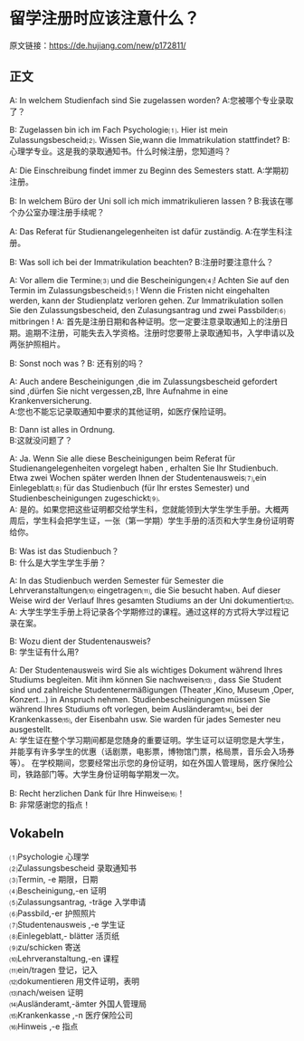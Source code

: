 # 留学注册时应该注意什么？
原文链接：https://de.hujiang.com/new/p172811/

## 正文

A: In welchem Studienfach sind Sie zugelassen worden?
A:您被哪个专业录取了？

B: Zugelassen bin ich im Fach Psychologie⑴. Hier ist mein Zulassungsbescheid⑵. Wissen Sie,wann die Immatrikulation stattfindet?
B:心理学专业。这是我的录取通知书。什么时候注册，您知道吗？

A: Die Einschreibung findet immer zu Beginn des Semesters statt.
A:学期初注册。

B: In welchem Büro der Uni soll ich mich immatrikulieren lassen ?
B:我该在哪个办公室办理注册手续呢？

A: Das Referat für Studienangelegenheiten ist dafür zuständig.
A:在学生科注册。

B: Was soll ich bei der Immatrikulation beachten?
B:注册时要注意什么？

A: Vor allem die Termine⑶ und die Bescheinigungen⑷! Achten Sie auf den Termin im Zulassungsbescheid⑸ ! Wenn die Fristen nicht eingehalten werden, kann der Studienplatz verloren gehen. Zur Immatrikulation sollen Sie den Zulassungsbescheid, den Zulasungsantrag und zwei Passbilder⑹ mitbringen !
A: 首先是注册日期和各种证明。您一定要注意录取通知上的注册日期。逾期不注册，可能失去入学资格。注册时您要带上录取通知书，入学申请以及两张护照相片。

B: Sonst noch was ?
B: 还有别的吗？

A: Auch andere Bescheinigungen ,die im Zulassungsbescheid gefordert sind ,dürfen Sie nicht vergessen,zB, Ihre Aufnahme in eine Krankenversicherung.<br/>
A:您也不能忘记录取通知中要求的其他证明，如医疗保险证明。

B: Dann ist alles in Ordnung.<br/>
B:这就没问题了？

A: Ja. Wenn Sie alle diese Bescheinigungen beim Referat für Studienangelegenheiten vorgelegt haben , erhalten Sie Ihr Studienbuch. Etwa zwei Wochen später werden Ihnen der Studentenausweis⑺,ein Einlegeblatt⑻ für das Studienbuch (für Ihr erstes Semester) und Studienbescheinigungen zugeschickt⑼.<br/>
A: 是的。如果您把这些证明都交给学生科，您就能领到大学生学生手册。大概两周后，学生科会把学生证，一张（第一学期）学生手册的活页和大学生身份证明寄给你。

B: Was ist das Studienbuch？<br/>
B: 什么是大学生学生手册？

A: In das Studienbuch werden Semester für Semester die Lehrveranstaltungen⑽ eingetragen⑾, die Sie besucht haben. Auf dieser Weise wird der Verlauf Ihres gesamten Studiums an der Uni dokumentiert⑿.<br/>
A: 大学生学生手册上将记录各个学期修过的课程。通过这样的方式将大学过程记录在案。

B: Wozu dient der Studentenausweis?<br/>
B: 学生证有什么用?

A: Der Studentenausweis wird Sie als wichtiges Dokument während Ihres Studiums begleiten. Mit ihm können Sie nachweisen⒀ , dass Sie Student sind und zahlreiche Studentenermäßigungen (Theater ,Kino, Museum ,Oper, Konzert…) in Anspruch nehmen. Studienbescheinigungen müssen Sie während Ihres Studiums oft vorlegen, beim Ausländeramt⒁, bei der Krankenkasse⒂, der Eisenbahn usw. Sie warden für jades Semester neu ausgestellt.<br/>
A: 学生证在整个学习期间都是您随身的重要证明。学生证可以证明您是大学生，并能享有许多学生的优惠（话剧票，电影票，博物馆门票，格局票，音乐会入场券等）。 在学校期间，您要经常出示您的身份证明，如在外国人管理局，医疗保险公司，铁路部门等。大学生身份证明每学期发一次。

B: Recht herzlichen Dank für Ihre Hinweise⒃！<br/>
B: 非常感谢您的指点！


## Vokabeln
⑴Psychologie 心理学<br/>
⑵Zulassungsbescheid 录取通知书<br/>
⑶Termin, -e 期限，日期<br/>
⑷Bescheinigung,-en 证明<br/>
⑸Zulassungsantrag, -träge 入学申请<br/>
⑹Passbild,-er 护照照片<br/>
⑺Studentenausweis ,-e 学生证<br/>
⑻Einlegeblatt,- blätter 活页纸<br/>
⑼zu/schicken 寄送<br/>
⑽Lehrveranstaltung,-en 课程<br/>
⑾ein/tragen 登记，记入<br/>
⑿dokumentieren 用文件证明，表明<br/>
⒀nach/weisen 证明<br/>
⒁Ausländeramt,-ämter 外国人管理局<br/>
⒂Krankenkasse ,-n 医疗保险公司<br/>
⒃Hinweis ,-e 指点